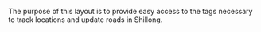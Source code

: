 The purpose of this layout is to provide easy access to the tags necessary to track locations and
update roads in Shillong.